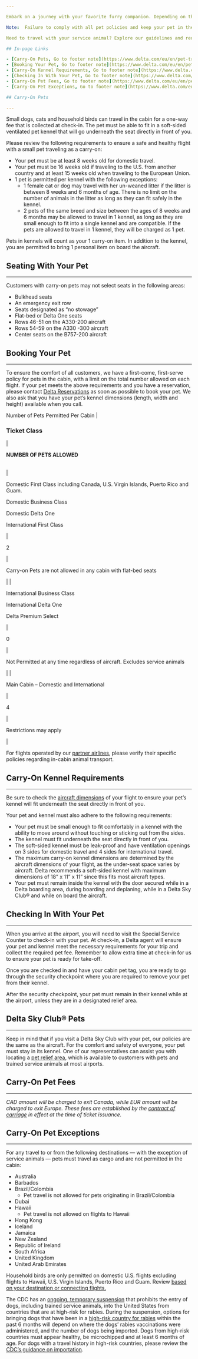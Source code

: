 ```yaml
---

Embark on a journey with your favorite furry companion. Depending on their size, some pets can travel as your carry-on.

Note:  Failure to comply with all pet policies and keep your pet in the kennel at all times while in the airport and onboard the aircraft may result in losing the ability to travel with your pet on future flights.

Need to travel with your service animal? Explore our guidelines and requirements for [trained service animals](https://www.delta.com/eu/en/accessible-travel-services/service-animals "Traveling with a trained service animal on Delta").

## In-page Links

- [Carry-On Pets, Go to footer note](https://www.delta.com/eu/en/pet-travel/overview#pet)
- [Booking Your Pet, Go to footer note](https://www.delta.com/eu/en/pet-travel/overview#your)
- [Carry-On Kennel Requirements, Go to footer note](https://www.delta.com/eu/en/pet-travel/overview#kennel)
- [Checking In With Your Pet, Go to footer note](https://www.delta.com/eu/en/pet-travel/overview#checking)
- [Carry-On Pet Fees, Go to footer note](https://www.delta.com/eu/en/pet-travel/overview#fees)
- [Carry-On Pet Exceptions, Go to footer note](https://www.delta.com/eu/en/pet-travel/overview#exceptions)

## Carry-On Pets

---
```


Small dogs, cats and household birds can travel in the cabin for a one-way fee that is collected at check-in. The pet must be able to fit in a soft-sided ventilated pet kennel that will go underneath the seat directly in front of you.

Please review the following requirements to ensure a safe and healthy flight with a small pet traveling as a carry-on:

- Your pet must be at least 8 weeks old for domestic travel.
- Your pet must be 16 weeks old if traveling to the U.S. from another country and at least 15 weeks old when traveling to the European Union.
- 1 pet is permitted per kennel with the following exceptions:
  - 1 female cat or dog may travel with her un-weaned litter if the litter is between 8 weeks and 6 months of age. There is no limit on the number of animals in the litter as long as they can fit safely in the kennel.
  - 2 pets of the same breed and size between the ages of 8 weeks and 6 months may be allowed to travel in 1 kennel, as long as they are small enough to fit into a single kennel and are compatible. If the pets are allowed to travel in 1 kennel, they will be charged as 1 pet.

Pets in kennels will count as your 1 carry-on item. In addition to the kennel, you are permitted to bring 1 personal item on board the aircraft.

## Seating With Your Pet

---

Customers with carry-on pets may not select seats in the following areas:

- Bulkhead seats
- An emergency exit row
- Seats designated as “no stowage”
- Flat-bed or Delta One seats
- Rows 46-51 on the A330-200 aircraft
- Rows 54-59 on the A330 -300 aircraft
- Center seats on the B757-200 aircraft

## Booking Your Pet

---

To ensure the comfort of all customers, we have a first-come, first-serve policy for pets in the cabin, with a limit on the total number allowed on each flight. If your pet meets the above requirements and you have a reservation, please contact [Delta Reservations](https://www.delta.com/eu/en/need-help/overview#messageUs "Delta Reservations") as soon as possible to book your pet. We also ask that you have your pet’s kennel dimensions (length, width and height) available when you call.

Number of Pets Permitted Per Cabin
|

### Ticket Class

|

**NUMBER OF PETS ALLOWED**

|     |
| --- |

|

Domestic First Class including Canada, U.S. Virgin Islands, Puerto Rico and Guam.

Domestic Business Class

Domestic Delta One

International First Class

|

2

|

Carry-on Pets are not allowed in any cabin with flat-bed seats

|
|

International Business Class

International Delta One

Delta Premium Select

|

0

|

Not Permitted at any time regardless of aircraft. Excludes service animals

|
|

Main Cabin – Domestic and International

|

4

|

Restrictions may apply

|

For flights operated by our [partner airlines](https://www.delta.com/eu/en/airline-partners/overview "Delta partner airlines"), please verify their specific policies regarding in-cabin animal transport.

## Carry-On Kennel Requirements

---

Be sure to check the [aircraft dimensions](https://www.delta.com/eu/en/aircraft/overview "Delta aircraft overview") of your flight to ensure your pet’s kennel will fit underneath the seat directly in front of you.

Your pet and kennel must also adhere to the following requirements:

- Your pet must be small enough to fit comfortably in a kennel with the ability to move around without touching or sticking out from the sides.
- The kennel must fit underneath the seat directly in front of you.
- The soft-sided kennel must be leak-proof and have ventilation openings on 3 sides for domestic travel and 4 sides for international travel.
- The maximum carry-on kennel dimensions are determined by the aircraft dimensions of your flight, as the under-seat space varies by aircraft. Delta recommends a soft-sided kennel with maximum dimensions of 18” x 11” x 11” since this fits most aircraft types.
- Your pet must remain inside the kennel with the door secured while in a Delta boarding area, during boarding and deplaning, while in a Delta Sky Club® and while on board the aircraft.

## Checking In With Your Pet

---

When you arrive at the airport, you will need to visit the Special Service Counter to check-in with your pet. At check-in, a Delta agent will ensure your pet and kennel meet the necessary requirements for your trip and collect the required pet fee. Remember to allow extra time at check-in for us to ensure your pet is ready for take-off.

Once you are checked in and have your cabin pet tag, you are ready to go through the security checkpoint where you are required to remove your pet from their kennel.

After the security checkpoint, your pet must remain in their kennel while at the airport, unless they are in a designated relief area.

## Delta Sky Club® Pets

---

Keep in mind that if you visit a Delta Sky Club with your pet, our policies are the same as the aircraft. For the comfort and safety of everyone, your pet must stay in its kennel. One of our representatives can assist you with locating a [pet relief area](https://www.delta.com/eu/en/accessible-travel-services/service-animals#expander-image-panel-r_expander_579171538_1 "pet relief area"), which is available to customers with pets and trained service animals at most airports.

## Carry-On Pet Fees

---

_CAD amount will be charged to exit Canada, while EUR amount will be charged to exit Europe. These fees are established by the [contract of carriage](https://www.delta.com/eu/en/legal/contract-of-carriage-dgr "Delta contract of carriage") in effect at the time of ticket issuance._

## Carry-On Pet Exceptions

---

For any travel to or from the following destinations — with the exception of service animals — pets must travel as cargo and are not permitted in the cabin:

- Australia
- Barbados
- Brazil/Colombia
  - Pet travel is not allowed for pets originating in Brazil/Colombia
- Dubai
- Hawaii
  - Pet travel is not allowed on flights to Hawaii
- Hong Kong
- Iceland
- Jamaica
- New Zealand
- Republic of Ireland
- South Africa
- United Kingdom
- United Arab Emirates

Household birds are only permitted on domestic U.S. flights excluding flights to Hawaii, U.S. Virgin Islands, Puerto Rico and Guam. Review [based on your destination or connecting flights.](https://www.delta.com/eu/en/pet-travel/international-connection-pet-travel "pet travel restrictions")

The CDC has an [ongoing, temporary suspension](https://www.cdc.gov/importation/bringing-an-animal-into-the-united-states/high-risk-dog-ban-frn.html "CDC dog ban from high-risk countries") that prohibits the entry of dogs, including trained service animals, into the United States from countries that are at high-risk for rabies. During the suspension, options for bringing dogs that have been in a [high-risk country for rabies](https://www.cdc.gov/importation/bringing-an-animal-into-the-united-states/high-risk.html "high-risk country for rabies") within the past 6 months will depend on where the dogs’ rabies vaccinations were administered, and the number of dogs being imported. Dogs from high-risk countries must appear healthy, be microchipped and at least 6 months of age. For dogs with a travel history in high-risk countries, please review the [CDC’s guidance on importation](https://www.cdc.gov/importation/bringing-an-animal-into-the-united-states/high-risk-dog-ban-frn.html "CDC dog ban from high-risk countries").
